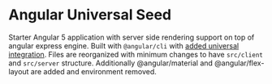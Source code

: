 # Angular Universal Seed

Starter Angular 5 application with server side rendering support on top of angular express engine. Built with `@angular/cli` with [added universal integration](https://github.com/angular/angular-cli/wiki/stories-universal-rendering). Files are reorganized with minimum changes to have `src/client` and `src/server` structure. Additionally @angular/material and @angular/flex-layout are added and environment removed.
